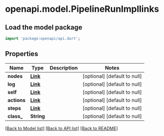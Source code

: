 # openapi.model.PipelineRunImpllinks

## Load the model package
```dart
import 'package:openapi/api.dart';
```

## Properties
Name | Type | Description | Notes
------------ | ------------- | ------------- | -------------
**nodes** | [**Link**](Link.md) |  | [optional] [default to null]
**log** | [**Link**](Link.md) |  | [optional] [default to null]
**self** | [**Link**](Link.md) |  | [optional] [default to null]
**actions** | [**Link**](Link.md) |  | [optional] [default to null]
**steps** | [**Link**](Link.md) |  | [optional] [default to null]
**class_** | **String** |  | [optional] [default to null]

[[Back to Model list]](../README.md#documentation-for-models) [[Back to API list]](../README.md#documentation-for-api-endpoints) [[Back to README]](../README.md)


